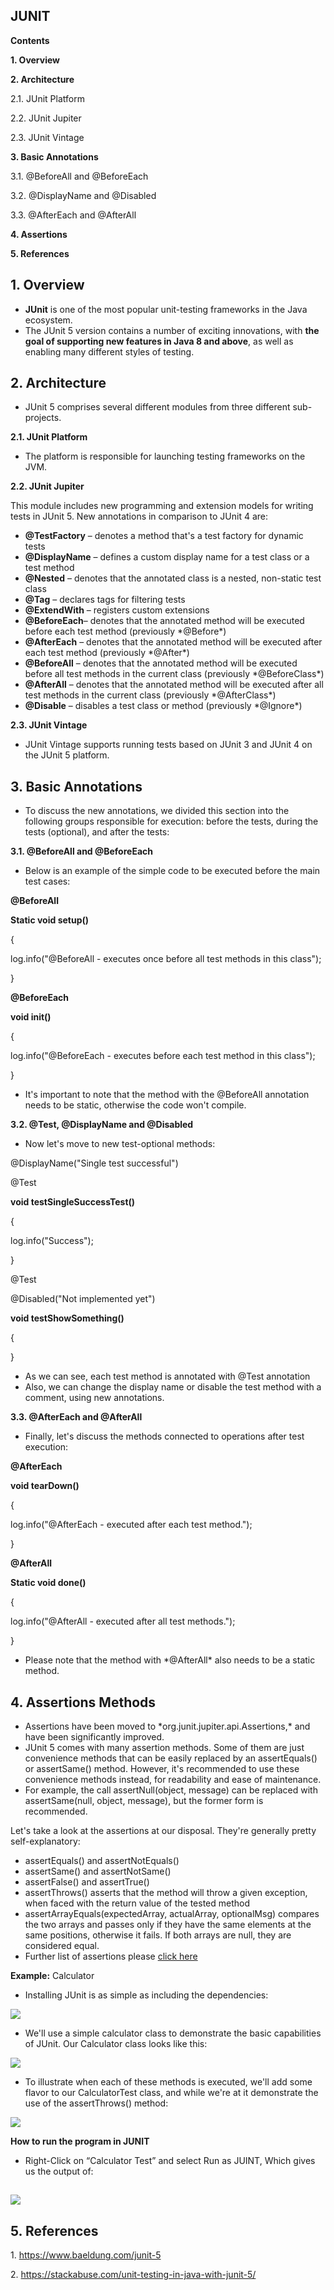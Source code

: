 ## JUNIT

**Contents**

**1. Overview**

**2. Architecture**

2.1. JUnit Platform

2.2. JUnit Jupiter

2.3. JUnit Vintage

**3. Basic Annotations**

3.1. @BeforeAll and @BeforeEach

3.2. @DisplayName and @Disabled

3.3. @AfterEach and @AfterAll

**4. Assertions**

**5. References**

## 1. Overview

-   **JUnit** is one of the most popular unit-testing frameworks in the Java ecosystem.
-   The JUnit 5 version contains a number of exciting innovations, with **the goal of supporting new features in Java 8 and above**, as well as enabling many different styles of testing.

## 2. Architecture

-   JUnit 5 comprises several different modules from three different sub-projects.

**2.1. JUnit Platform**

-   The platform is responsible for launching testing frameworks on the JVM.

**2.2. JUnit Jupiter**

This module includes new programming and extension models for writing tests in JUnit 5. New annotations in comparison to JUnit 4 are:

-   **@TestFactory** – denotes a method that's a test factory for dynamic tests
-   **@DisplayName** – defines a custom display name for a test class or a test method
-   **@Nested** – denotes that the annotated class is a nested, non-static test class
-   **@Tag** – declares tags for filtering tests
-   **@ExtendWith** – registers custom extensions
-   **@BeforeEach**– denotes that the annotated method will be executed before each test method (previously \*@Before\*)
-   **@AfterEach** – denotes that the annotated method will be executed after each test method (previously \*@After\*)
-   **@BeforeAll** – denotes that the annotated method will be executed before all test methods in the current class (previously \*@BeforeClass\*)
-   **@AfterAll** – denotes that the annotated method will be executed after all test methods in the current class (previously \*@AfterClass\*)
-   **@Disable** – disables a test class or method (previously \*@Ignore\*)

**2.3. JUnit Vintage**

-   JUnit Vintage supports running tests based on JUnit 3 and JUnit 4 on the JUnit 5 platform.

## 3. Basic Annotations

-   To discuss the new annotations, we divided this section into the following groups responsible for execution: before the tests, during the tests (optional), and after the tests:

**3.1. @BeforeAll and @BeforeEach**

-   Below is an example of the simple code to be executed before the main test cases:

**@BeforeAll**

**Static void setup()**

{

log.info("@BeforeAll - executes once before all test methods in this class");

}

**@BeforeEach**

**void init()**

{

log.info("@BeforeEach - executes before each test method in this class");

}

-   It's important to note that the method with the @BeforeAll annotation needs to be static, otherwise the code won't compile.

**3.2. @Test, @DisplayName and @Disabled**

-   Now let's move to new test-optional methods:

@DisplayName("Single test successful")

@Test

**void testSingleSuccessTest()**

{

log.info("Success");

}

@Test

@Disabled("Not implemented yet")

**void testShowSomething()**

{

}
-   As we can see, each test method is annotated with @Test annotation
-   Also, we can change the display name or disable the test method with a comment, using new annotations.

**3.3. @AfterEach and @AfterAll**

-   Finally, let's discuss the methods connected to operations after test execution:

**@AfterEach**

**void tearDown()**

{

log.info("@AfterEach - executed after each test method.");

}

**@AfterAll**

**Static void done()**

{

log.info("@AfterAll - executed after all test methods.");

}

-   Please note that the method with \*@AfterAll\* also needs to be a static method.

## 4. Assertions Methods

-   Assertions have been moved to \*org.junit.jupiter.api.Assertions,\* and have been significantly improved.
-   JUnit 5 comes with many assertion methods. Some of them are just convenience methods that can be easily replaced by an assertEquals() or assertSame() method. However, it's recommended to use these convenience methods instead, for readability and ease of maintenance.
-   For example, the call assertNull(object, message) can be replaced with assertSame(null, object, message), but the former form is recommended.

Let's take a look at the assertions at our disposal. They're generally pretty self-explanatory:

-   assertEquals() and assertNotEquals()
-   assertSame() and assertNotSame()
-   assertFalse() and assertTrue()
-   assertThrows() asserts that the method will throw a given exception, when faced with the return value of the tested method
-   assertArrayEquals(expectedArray, actualArray, optionalMsg) compares the two arrays and passes only if they have the same elements at the same positions, otherwise it fails. If both arrays are null, they are considered equal.
-   Further list of assertions please [click here](https://stackabuse.com/unit-testing-in-java-with-junit-5/)

**Example:** Calculator

-   Installing JUnit is as simple as including the dependencies:

![](media/1e13a1de84e22dad6aa694aad87b3f11.png)

-   We'll use a simple calculator class to demonstrate the basic capabilities of JUnit. Our Calculator class looks like this:

![](media/62503b8304a9f00ee27d73e929a17c8c.png)

-   To illustrate when each of these methods is executed, we'll add some flavor to our CalculatorTest class, and while we're at it demonstrate the use of the assertThrows() method:

![](media/bc006ade379e6b17ce2b5f8a2954cf4c.png)

**How to run the program in JUNIT**

-   Right-Click on “Calculator Test” and select Run as JUINT, Which gives us the output of:

## ![](media/6ca870f4333ef5ff43829966bac93323.png)

## 5. References

1\. https://www.baeldung.com/junit-5

2\. https://stackabuse.com/unit-testing-in-java-with-junit-5/
